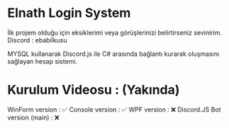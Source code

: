 # Elnath Login System

İlk projem olduğu için eksiklerimi veya görüşlerinizi belirtirseniz sevinirim.
Discord : ebabilkusu

MYSQL kullanarak Discord.js ile C# arasında bağlantı kurarak oluşmasını sağlayan hesap sistemi.


# Kurulum Videosu : (Yakında)


WinForm version :               ✅
Console version :               ✅
WPF version :                   ❌
Discord.JS Bot version (main) : ❌ 
